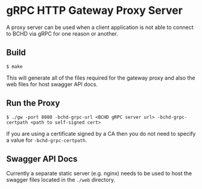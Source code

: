 # gRPC HTTP Gateway Proxy Server

A proxy server can be used when a client application is not able to connect to BCHD via gRPC for one reason or another.


## Build

`$ make`

This will generate all of the files required for the gateway proxy and also the web files for host swagger API docs.


## Run the Proxy

`$ ./gw -port 8080 -bchd-grpc-url <BCHD gRPC server url> -bchd-grpc-certpath <path to self-signed cert>`

If you are using a certificate signed by a CA then you do not need to specify a value for `-bchd-grpc-certpath`.


## Swagger API Docs

Currently a separate static server (e.g. nginx) needs to be used to host the swagger files located in the `./web` directory.
